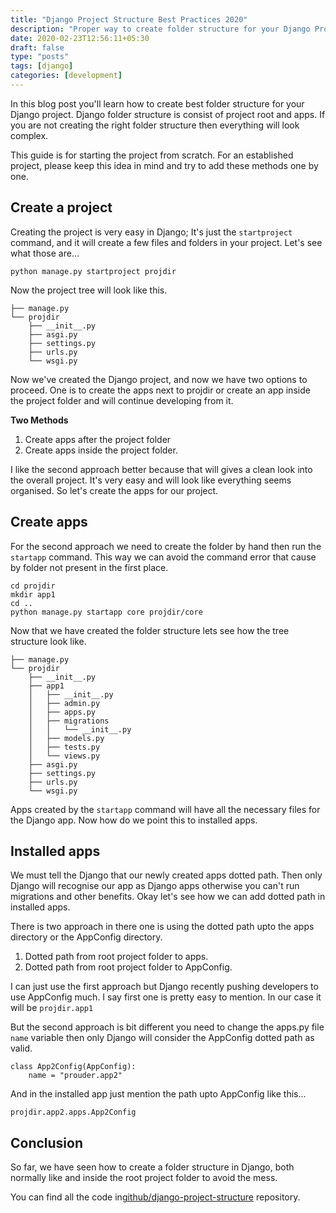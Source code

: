 ```yaml
---
title: "Django Project Structure Best Practices 2020"
description: "Proper way to create folder structure for your Django Project."
date: 2020-02-23T12:56:11+05:30
draft: false
type: "posts"
tags: [django]
categories: [development]
---
```


In this blog post you'll learn how to create best folder structure for your Django project.  Django folder structure is consist of project root and apps. If you are not creating the right folder structure then everything will look complex.

This guide is for starting the project from scratch. For an established project, please keep this idea in mind and try to add these methods one by one.

## Create a project

Creating the project is very easy in Django; It's just the `startproject` command, and it will create a few files and folders in your project. Let's see what those are…

    python manage.py startproject projdir

Now the project tree will look like this.

```
├── manage.py
└── projdir
    ├── __init__.py
    ├── asgi.py
    ├── settings.py
    ├── urls.py
    └── wsgi.py
```

Now we've created the Django project, and now we have two options to proceed. One is to create the apps next to projdir or create an app inside the project folder and will continue developing from it.

**Two Methods**

1. Create apps after the project folder
2. Create apps inside the project folder.

I like the second approach better because that will gives a clean look into the overall project. It's very easy and will look like everything seems organised. So let's create the apps for our project.

## Create apps

For the second approach we need to create the folder by hand then run the `startapp` command. This way we can avoid the command error that cause by folder not present in the first place.

```
cd projdir
mkdir app1
cd ..
python manage.py startapp core projdir/core
```

Now that we have created the folder structure lets see how the tree structure look like.

```
├── manage.py
└── projdir
    ├── __init__.py
    ├── app1
    │   ├── __init__.py
    │   ├── admin.py
    │   ├── apps.py
    │   ├── migrations
    │   │   └── __init__.py
    │   ├── models.py
    │   ├── tests.py
    │   └── views.py
    ├── asgi.py
    ├── settings.py
    ├── urls.py
    └── wsgi.py
```

Apps created by the `startapp` command will have all the necessary files for the Django app. Now how do we point this to installed apps.

## Installed apps

We must tell the Django that our newly created apps dotted path.  Then only Django will recognise our app as Django apps otherwise you can't run migrations and other benefits. Okay let's see how we can add dotted path in installed apps.

There is two approach in there one is using the dotted path upto the apps directory or the AppConfig directory.

1. Dotted path from root project folder to apps.
2. Dotted path from root project folder to AppConfig.

I can just use the first approach but Django recently pushing developers to use AppConfig much. I say first one is pretty easy to mention. In our case it will be `projdir.app1`

But the second approach is bit different you need to change the apps.py file `name` variable then only Django will consider the AppConfig dotted path as valid.

```
class App2Config(AppConfig):
    name = "prouder.app2"
```

And in the installed app just mention the path upto AppConfig like this...

    projdir.app2.apps.App2Config

## Conclusion

So far, we have seen how to create a folder structure in Django, both normally like and inside the root project folder to avoid the mess.

You can find all the code in[github/django-project-structure](https://github.com/rajasimon/django-project-structure) repository.
